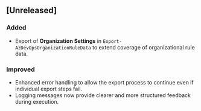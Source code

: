 ## [Unreleased]

### Added

- Export of **Organization Settings** in `Export-AzDevOpsOrganizationRuleData` to extend coverage of organizational rule data.

### Improved

- Enhanced error handling to allow the export process to continue even if individual export steps fail.
- Logging messages now provide clearer and more structured feedback during execution.
